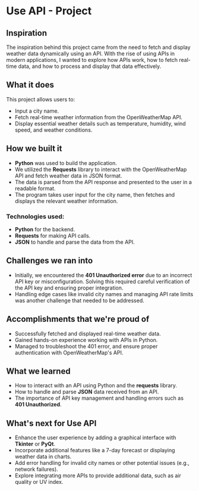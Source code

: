 
# Use API - Project

## Inspiration
The inspiration behind this project came from the need to fetch and display weather data dynamically using an API. With the rise of using APIs in modern applications, I wanted to explore how APIs work, how to fetch real-time data, and how to process and display that data effectively.

## What it does
This project allows users to:
- Input a city name.
- Fetch real-time weather information from the OpenWeatherMap API.
- Display essential weather details such as temperature, humidity, wind speed, and weather conditions.

## How we built it
- **Python** was used to build the application.
- We utilized the **Requests** library to interact with the OpenWeatherMap API and fetch weather data in JSON format.
- The data is parsed from the API response and presented to the user in a readable format.
- The program takes user input for the city name, then fetches and displays the relevant weather information.

### Technologies used:
- **Python** for the backend.
- **Requests** for making API calls.
- **JSON** to handle and parse the data from the API.

## Challenges we ran into
- Initially, we encountered the **401 Unauthorized error** due to an incorrect API key or misconfiguration. Solving this required careful verification of the API key and ensuring proper integration.
- Handling edge cases like invalid city names and managing API rate limits was another challenge that needed to be addressed.

## Accomplishments that we're proud of
- Successfully fetched and displayed real-time weather data.
- Gained hands-on experience working with APIs in Python.
- Managed to troubleshoot the 401 error, and ensure proper authentication with OpenWeatherMap's API.

## What we learned
- How to interact with an API using Python and the **requests** library.
- How to handle and parse **JSON** data received from an API.
- The importance of API key management and handling errors such as **401 Unauthorized**.

## What's next for Use API
- Enhance the user experience by adding a graphical interface with **Tkinter** or **PyQt**.
- Incorporate additional features like a 7-day forecast or displaying weather data in charts.
- Add error handling for invalid city names or other potential issues (e.g., network failures).
- Explore integrating more APIs to provide additional data, such as air quality or UV index.
